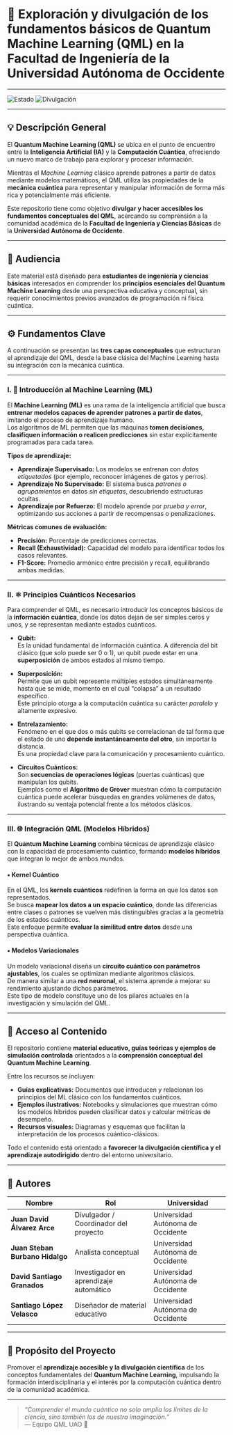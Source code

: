 # 🌌 Exploración y divulgación de los fundamentos básicos de Quantum Machine Learning (QML) en la Facultad de Ingeniería de la Universidad Autónoma de Occidente

<!-- 🎥 Inserta aquí tu visualización que represente la Superposición o el Entrelazamiento -->

---

![Estado](https://img.shields.io/badge/Estado-En%20Desarrollo-yellow)
![Divulgación](https://img.shields.io/badge/Divulgación-Científica-blue)

---

## 💡 Descripción General

El **Quantum Machine Learning (QML)** se ubica en el punto de encuentro entre la **Inteligencia Artificial (IA)** y la **Computación Cuántica**, ofreciendo un nuevo marco de trabajo para explorar y procesar información.  

Mientras el *Machine Learning* clásico aprende patrones a partir de datos mediante modelos matemáticos, el QML utiliza las propiedades de la **mecánica cuántica** para representar y manipular información de forma más rica y potencialmente más eficiente.

Este repositorio tiene como objetivo **divulgar y hacer accesibles los fundamentos conceptuales del QML**, acercando su comprensión a la comunidad académica de la **Facultad de Ingeniería y Ciencias Básicas** de la **Universidad Autónoma de Occidente**.

---

## 🧠 Audiencia

Este material está diseñado para **estudiantes de ingeniería y ciencias básicas** interesados en comprender los **principios esenciales del Quantum Machine Learning** desde una perspectiva educativa y conceptual, sin requerir conocimientos previos avanzados de programación ni física cuántica.

---

## ⚙️ Fundamentos Clave

A continuación se presentan las **tres capas conceptuales** que estructuran el aprendizaje del QML, desde la base clásica del Machine Learning hasta su integración con la mecánica cuántica.

---

### I. 🤖 Introducción al Machine Learning (ML)

El **Machine Learning (ML)** es una rama de la inteligencia artificial que busca **entrenar modelos capaces de aprender patrones a partir de datos**, imitando el proceso de aprendizaje humano.  
Los algoritmos de ML permiten que las máquinas **tomen decisiones, clasifiquen información o realicen predicciones** sin estar explícitamente programadas para cada tarea.

**Tipos de aprendizaje:**
- **Aprendizaje Supervisado:** Los modelos se entrenan con *datos etiquetados* (por ejemplo, reconocer imágenes de gatos y perros).  
- **Aprendizaje No Supervisado:** El sistema busca *patrones o agrupamientos* en datos *sin etiquetas*, descubriendo estructuras ocultas.  
- **Aprendizaje por Refuerzo:** El modelo aprende por *prueba y error*, optimizando sus acciones a partir de recompensas o penalizaciones.

**Métricas comunes de evaluación:**
- **Precisión:** Porcentaje de predicciones correctas.  
- **Recall (Exhaustividad):** Capacidad del modelo para identificar todos los casos relevantes.  
- **F1-Score:** Promedio armónico entre precisión y recall, equilibrando ambas medidas.

---

### II. ⚛️ Principios Cuánticos Necesarios

Para comprender el QML, es necesario introducir los conceptos básicos de la **información cuántica**, donde los datos dejan de ser simples ceros y unos, y se representan mediante estados cuánticos.

- **Qubit:**  
  Es la unidad fundamental de información cuántica. A diferencia del bit clásico (que solo puede ser 0 o 1), un qubit puede estar en una **superposición** de ambos estados al mismo tiempo.

- **Superposición:**  
  Permite que un qubit represente múltiples estados simultáneamente hasta que se mide, momento en el cual “colapsa” a un resultado específico.  
  Este principio otorga a la computación cuántica su carácter *paralelo* y altamente expresivo.

- **Entrelazamiento:**  
  Fenómeno en el que dos o más qubits se correlacionan de tal forma que el estado de uno **depende instantáneamente del otro**, sin importar la distancia.  
  Es una propiedad clave para la comunicación y procesamiento cuántico.

- **Circuitos Cuánticos:**  
  Son **secuencias de operaciones lógicas** (puertas cuánticas) que manipulan los qubits.  
  Ejemplos como el **Algoritmo de Grover** muestran cómo la computación cuántica puede acelerar búsquedas en grandes volúmenes de datos, ilustrando su ventaja potencial frente a los métodos clásicos.

---

### III. 🌐 Integración QML (Modelos Híbridos)

El **Quantum Machine Learning** combina técnicas de aprendizaje clásico con la capacidad de procesamiento cuántico, formando **modelos híbridos** que integran lo mejor de ambos mundos.

#### ▪ Kernel Cuántico  
En el QML, los **kernels cuánticos** redefinen la forma en que los datos son representados.  
Se busca **mapear los datos a un espacio cuántico**, donde las diferencias entre clases o patrones se vuelven más distinguibles gracias a la geometría de los estados cuánticos.  
Este enfoque permite **evaluar la similitud entre datos** desde una perspectiva cuántica.

#### ▪ Modelos Variacionales  
Un modelo variacional diseña un **circuito cuántico con parámetros ajustables**, los cuales se optimizan mediante algoritmos clásicos.  
De manera similar a una **red neuronal**, el sistema aprende a mejorar su rendimiento ajustando dichos parámetros.  
Este tipo de modelo constituye uno de los pilares actuales en la investigación y simulación del QML.

---

## 📘 Acceso al Contenido

El repositorio contiene **material educativo, guías teóricas y ejemplos de simulación controlada** orientados a la **comprensión conceptual del Quantum Machine Learning**.  

Entre los recursos se incluyen:
- **Guías explicativas:** Documentos que introducen y relacionan los principios del ML clásico con los fundamentos cuánticos.  
- **Ejemplos ilustrativos:** Notebooks y simulaciones que muestran cómo los modelos híbridos pueden clasificar datos y calcular métricas de desempeño.  
- **Recursos visuales:** Diagramas y esquemas que facilitan la interpretación de los procesos cuántico-clásicos.

Todo el contenido está orientado a **favorecer la divulgación científica y el aprendizaje autodirigido** dentro del entorno universitario.

---

## 👥 Autores

| Nombre | Rol | Universidad |
|--------|------|-------------|
| **Juan David Álvarez Arce** | Divulgador / Coordinador del proyecto | Universidad Autónoma de Occidente |
| **Juan Steban Burbano Hidalgo** | Analista conceptual | Universidad Autónoma de Occidente |
| **David Santiago Granados** | Investigador en aprendizaje automático | Universidad Autónoma de Occidente |
| **Santiago López Velasco** | Diseñador de material educativo | Universidad Autónoma de Occidente |

---

## 🌠 Propósito del Proyecto

Promover el **aprendizaje accesible y la divulgación científica** de los conceptos fundamentales del **Quantum Machine Learning**, impulsando la formación interdisciplinaria y el interés por la computación cuántica dentro de la comunidad académica.

---

> _“Comprender el mundo cuántico no solo amplía los límites de la ciencia, sino también los de nuestra imaginación.”_  
> — Equipo QML UAO 💫
